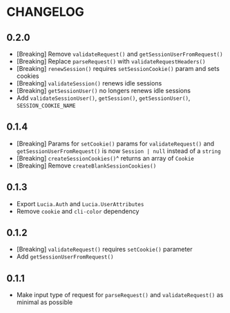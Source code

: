 # CHANGELOG

## 0.2.0

- [Breaking] Remove `validateRequest()` and `getSessionUserFromRequest()`
- [Breaking] Replace `parseRequest()` with `validateRequestHeaders()`
- [Breaking] `renewSession()` requires `setSessionCookie()` param and sets cookies
- [Breaking] `validateSession()` renews idle sessions
- [Breaking] `getSessionUser()` no longers renews idle sessions
- Add `validateSessionUser()`, `getSession()`, `getSessionUser()`, `SESSION_COOKIE_NAME`

## 0.1.4

- [Breaking] Params for `setCookie()` params for `validateRequest()` and `getSessionUserFromRequest()` is now `Session | null` instead of a `string`
- [Breaking] `createSessionCookies()`^ returns an array of `Cookie`
- [Breaking] Remove `createBlankSessionCookies()`

## 0.1.3

- Export `Lucia.Auth` and `Lucia.UserAttributes`
- Remove `cookie` and `cli-color` dependency

## 0.1.2

- [Breaking] `validateRequest()` requires `setCookie()` parameter
- Add `getSessionUserFromRequest()`

## 0.1.1

- Make input type of request for `parseRequest()` and `validateRequest()` as minimal as possible
